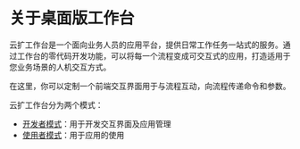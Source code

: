 # 关于桌面版工作台

云扩工作台是一个面向业务人员的应用平台，提供日常工作任务一站式的服务。通过工作台的零代码开发功能，可以将每一个流程变成可交互式的应用，打造适用于您业务场景的人机交互方式。

在这里，你可以定制一个前端交互界面用于与流程互动，向流程传递命令和参数。

云扩工作台分为两个模式：
- [开发者模式](.\devApps\devApps.md)：用于开发交互界面及应用管理
- [使用者模式](.\userApps\userApps.md)：用于应用的使用


